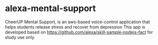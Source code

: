 # alexa-mental-support
CheerUP Mental Support, is an aws-based voice-control application that helps students release stress and recover from depression
This app is developed based on https://github.com/alexa/skill-sample-nodejs-fact for study use only.
